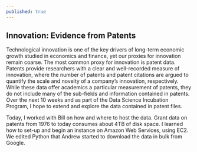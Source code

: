 ```yaml
---
published: true
---
```


## Innovation: Evidence from Patents
Technological innovation is one of the key drivers of long-term economic growth studied in economics and finance, yet our proxies for innovation remain coarse.  The most common proxy for innovation is patent data.  Patents provide researchers with a clear and well-recorded measure of innovation, where the number of patents and patent citations are argued to quantify the scale and novelty of a company’s innovation, respectively.  While these data offer academics a particular measurement of patents, they do not include
many of the sub-fields and information contained in patents.  Over the next 10 weeks and as part of the Data Science Incubation Program, I hope to extend and explore the data contained in patent files.

Today, I worked with Bill on how and where to host the data.  Grant data on patents from 1976 to today consumes about 4TB of disk space.  I learned how to set-up and begin an instance on Amazon Web Services, using EC2.  We edited Python that Andrew started to download the data in bulk from Google.